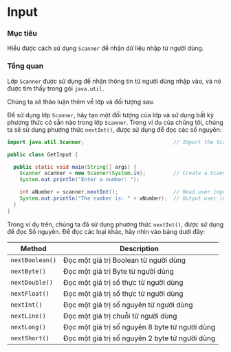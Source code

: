 # Input

### Mục tiêu
Hiểu được cách sử dụng `Scanner` để nhận dữ liệu nhập từ người dùng.

### Tổng quan
Lớp `Scanner` được sử dụng để nhận thông tin từ người dùng nhập vào, và nó được tìm thấy trong gói `java.util.`

Chúng ta sẽ thảo luận thêm về lớp và đối tượng sau.

Để sử dụng lớp `Scanner`, hãy tạo một đối tượng của lớp và sử dụng bất kỳ phương thức có sẵn nào trong lớp `Scanner`. Trong ví dụ của chúng tôi, chúng ta sẽ sử dụng phương thức `nextInt()`, được sử dụng để đọc các số nguyên:

```java
import java.util.Scanner;                             // Import the Scanner class

public class GetInput {

  public static void main(String[] args) {
    Scanner scanner = new Scanner(System.in);         // Create a Scanner object
    System.out.println("Enter a number: ");

    int aNumber = scanner.nextInt();                  // Read user input
    System.out.println("The number is: " + aNumber);  // Output user input 
  }
}
```

Trong ví dụ trên, chúng ta đã sử dụng phương thức `nextInt()`, được sử dụng để đọc Số nguyên. Để đọc các loại khác, hãy nhìn vào bảng dưới đây:

| Method | Description |
|--------|-------------|
| `nextBoolean()`	| Đọc một giá trị Boolean từ người dùng |
| `nextByte()`	  | Đọc một giá trị Byte từ người dùng |
| `nextDouble()`	| Đọc một giá trị số thực từ người dùng |
| `nextFloat()`	  | Đọc một giá trị số thực từ người dùng |
| `nextInt()`	    | Đọc một giá trị số nguyên từ người dùng |
| `nextLine()`	  | Đọc một giá trị chuỗi từ người dùng |
| `nextLong()`	  | Đọc một giá trị số nguyên 8 byte từ người dùng |
| `nextShort()`	    | Đọc một giá trị số nguyên 2 byte từ người dùng |


